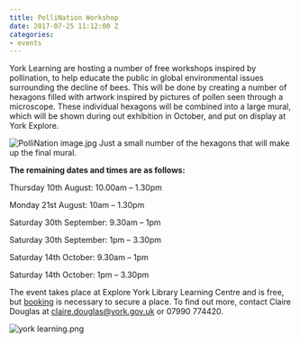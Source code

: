 ```yaml
---
title: PolliNation Workshop
date: 2017-07-25 11:12:00 Z
categories:
- events
---
```


York Learning are hosting a number of free workshops inspired by pollination, to help educate the public in global environmental issues surrounding the decline of bees. 
This will be done by creating a number of hexagons filled with artwork inspired by pictures of pollen seen through a microscope. These individual hexagons will be combined into a large mural, which will be shown during out exhibition in October, and put on display at York Explore. 

![PolliNation image.jpg](/uploads/PolliNation%20image.jpg)
Just a small number of the hexagons that will make up the final mural. 

**The remaining dates and times are as follows:**  

Thursday 10th August: 10.00am – 1.30pm 

Monday 21st August: 10am – 1.30pm

Saturday 30th September: 9.30am – 1pm 

Saturday 30th September: 1pm – 3.30pm 

Saturday 14th October: 9.30am – 1pm 

Saturday 14th October: 1pm – 3.30pm 

The event takes place at Explore York Library Learning Centre and is free, but [booking](http://www.yortime.org.uk/yortime_home/search.aspx?ddlone=0&ddltwo=0&textfield=pollination&submit=Submit) is necessary to secure a place. To find out more, contact Claire Douglas at claire.douglas@york.gov.uk or 07990 774420.

![york learning.png](/uploads/york%20learning.png)